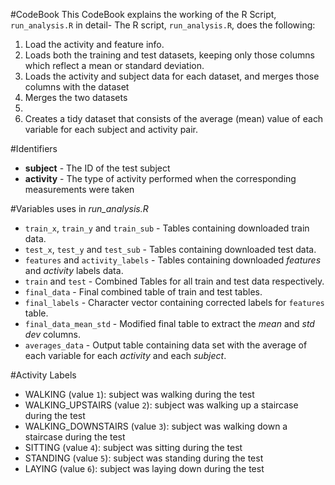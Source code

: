 #CodeBook
This CodeBook explains the working of the R Script, `run_analysis.R` in detail-
The R script, `run_analysis.R`, does the following:

1. Load the activity and feature info.
2. Loads both the training and test datasets, keeping only those columns which
   reflect a mean or standard deviation.
3. Loads the activity and subject data for each dataset, and merges those
   columns with the dataset
4. Merges the two datasets
5. 
6. Creates a tidy dataset that consists of the average (mean) value of each
   variable for each subject and activity pair.

#Identifiers

* **subject** - The ID of the test subject
* **activity** - The type of activity performed when the corresponding measurements were taken

#Variables uses in *run_analysis.R*
* `train_x`, `train_y` and `train_sub` - Tables containing downloaded train data.
* `test_x`, `test_y` and `test_sub` - Tables containing downloaded test data.
* `features` and `activity_labels` - Tables containing downloaded *features* and *activity* labels data.
* `train` and `test` - Combined Tables for all train and test data respectively.
* `final_data` - Final combined table of train and test tables.
* `final_labels` - Character vector containing corrected labels for `features` table.
* `final_data_mean_std` - Modified final table to extract the *mean* and *std dev* columns.
* `averages_data` - Output table containing data set with the average of each variable for each *activity* and each *subject*.

#Activity Labels

* WALKING (value `1`): subject was walking during the test
* WALKING_UPSTAIRS (value `2`): subject was walking up a staircase during the test
* WALKING_DOWNSTAIRS (value `3`): subject was walking down a staircase during the test
* SITTING (value `4`): subject was sitting during the test
* STANDING (value `5`): subject was standing during the test
* LAYING (value `6`): subject was laying down during the test
